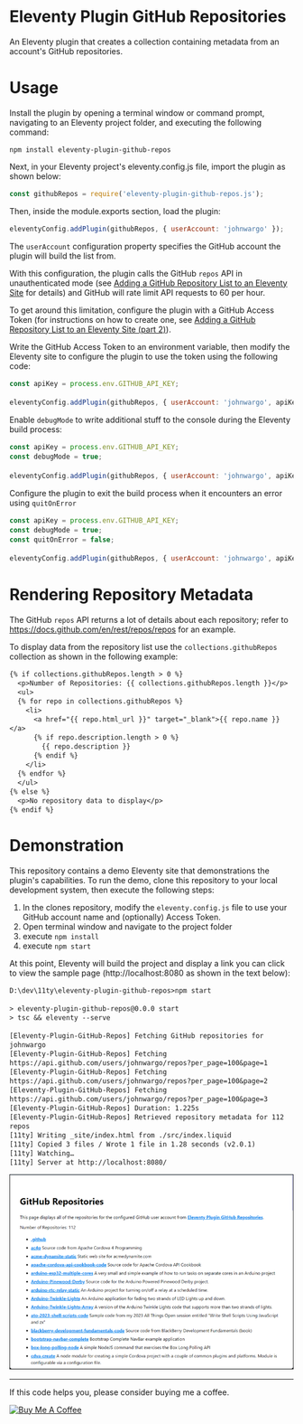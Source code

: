 # Eleventy Plugin GitHub Repositories

An Eleventy plugin that creates a collection containing metadata from an account's GitHub repositories.

# Usage

Install the plugin by opening a terminal window or command prompt, navigating to an Eleventy project folder, and executing the following command:

```shell
npm install eleventy-plugin-github-repos
```

Next, in your Eleventy project's eleventy.config.js file, import the plugin as shown below:

```js
const githubRepos = require('eleventy-plugin-github-repos.js');
```

Then, inside the module.exports section, load the plugin:

```js
eleventyConfig.addPlugin(githubRepos, { userAccount: 'johnwargo' });
```

The `userAccount` configuration property specifies the GitHub account the plugin will build the list from. 

With this configuration, the plugin calls the GitHub `repos` API in unauthenticated mode (see [Adding a GitHub Repository List to an Eleventy Site](https://johnwargo.com/posts/2023/github-repository-list-eleventy/) for details) and GitHub will rate limit API requests to 60 per hour.

To get around this limitation, configure the plugin with a GitHub Access Token (for instructions on how to create one, see [Adding a GitHub Repository List to an Eleventy Site (part 2)](https://johnwargo.com/posts/2023/github-repository-list-eleventy-2/#:~:text=Generating%20a%20GitHub%20API%20Token)).

Write the GitHub Access Token to an environment variable, then modify the Eleventy site to configure the plugin to use the token using the following code:

```js
const apiKey = process.env.GITHUB_API_KEY;
  
eleventyConfig.addPlugin(githubRepos, { userAccount: 'johnwargo', apiKey});
```

Enable `debugMode` to write additional stuff to the console during the Eleventy build process:

```js
const apiKey = process.env.GITHUB_API_KEY;
const debugMode = true;
  
eleventyConfig.addPlugin(githubRepos, { userAccount: 'johnwargo', apiKey, debugMode});
```

Configure the plugin to exit the build process when it encounters an error using `quitOnError`

```js
const apiKey = process.env.GITHUB_API_KEY;
const debugMode = true;
const quitOnError = false;
  
eleventyConfig.addPlugin(githubRepos, { userAccount: 'johnwargo', apiKey, quitOnError});
```

# Rendering Repository Metadata

The GitHub `repos` API returns a lot of details about each repository; refer to https://docs.github.com/en/rest/repos/repos for an example.

To display data from the repository list use the `collections.githubRepos` collection as shown in the following example:

```liquid
{% if collections.githubRepos.length > 0 %}
  <p>Number of Repositories: {{ collections.githubRepos.length }}</p>
  <ul>
  {% for repo in collections.githubRepos %}
    <li>   
      <a href="{{ repo.html_url }}" target="_blank">{{ repo.name }}</a>
      {% if repo.description.length > 0 %}
        {{ repo.description }}
      {% endif %}
    </li>
  {% endfor %}
  </ul>  
{% else %}
  <p>No repository data to display</p>
{% endif %}
```

# Demonstration

This repository contains a demo Eleventy site that demonstrations the plugin's capabilities. To run the demo, clone this repository to your local development system, then execute the following steps:

1. In the clones repository, modify the `eleventy.config.js` file to use your GitHub account name and (optionally) Access Token.
2. Open terminal window and navigate to the project folder
3. execute `npm install`
4. execute `npm start`

At this point, Eleventy will build the project and display a link you can click to view the sample page (http://localhost:8080 as shown in the text below):

```shell
D:\dev\11ty\eleventy-plugin-github-repos>npm start

> eleventy-plugin-github-repos@0.0.0 start
> tsc && eleventy --serve

[Eleventy-Plugin-GitHub-Repos] Fetching GitHub repositories for johnwargo
[Eleventy-Plugin-GitHub-Repos] Fetching https://api.github.com/users/johnwargo/repos?per_page=100&page=1
[Eleventy-Plugin-GitHub-Repos] Fetching https://api.github.com/users/johnwargo/repos?per_page=100&page=2
[Eleventy-Plugin-GitHub-Repos] Fetching https://api.github.com/users/johnwargo/repos?per_page=100&page=3
[Eleventy-Plugin-GitHub-Repos] Duration: 1.225s
[Eleventy-Plugin-GitHub-Repos] Retrieved repository metadata for 112 repos
[11ty] Writing _site/index.html from ./src/index.liquid
[11ty] Copied 3 files / Wrote 1 file in 1.28 seconds (v2.0.1)
[11ty] Watching…
[11ty] Server at http://localhost:8080/
```

![Sample Page](images/image-01.png)


*** 

If this code helps you, please consider buying me a coffee.

<a href="https://www.buymeacoffee.com/johnwargo" target="_blank"><img src="https://cdn.buymeacoffee.com/buttons/default-orange.png" alt="Buy Me A Coffee" height="41" width="174"></a>